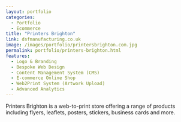 ```yaml
---
layout: portfolio
categories: 
  - Portfolio
  - Ecommerce
title: "Printers Brighton"
link: dsfmanufacturing.co.uk
image: /images/portfolio/printersbrighton.com.jpg
permalink: portfolio/printers-brighton.html
features:
  - Logo & Branding
  - Bespoke Web Design
  - Content Management System (CMS)
  - E-commerce Online Shop
  - Web2Print System (Artwork Upload)
  - Advanced Analytics
---
```


Printers Brighton is a web-to-print store offering a range of products including flyers, leaflets, posters, stickers, business cards and more.
